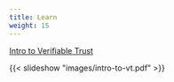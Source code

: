 ```yaml
---
title: Learn
weight: 15
---
```


[Intro to Verifiable Trust](images/intro-to-vt.pdf)

{{< slideshow "images/intro-to-vt.pdf" >}}
